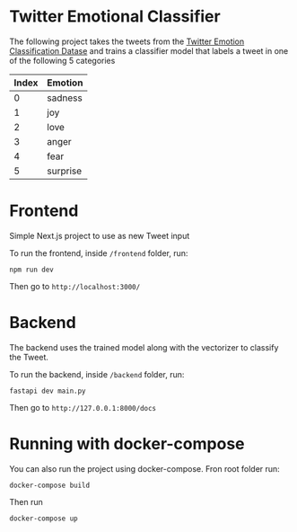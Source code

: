 # Twitter Emotional Classifier

The following project takes the tweets from the [Twitter Emotion Classification Datase](https://www.kaggle.com/datasets/aadyasingh55/twitter-emotion-classification-dataset/data) and trains a classifier model that labels a tweet in one of the following 5 categories

<p style="text-align: center;">

| Index | Emotion  |
| ----- | -------- |
| 0     | sadness  |
| 1     | joy      |
| 2     | love     |
| 3     | anger    |
| 4     | fear     |
| 5     | surprise |

</p>

# Frontend

Simple Next.js project to use as new Tweet input

To run the frontend, inside `/frontend` folder, run:

```
npm run dev
```

Then go to `http://localhost:3000/`

# Backend

The backend uses the trained model along with the vectorizer to classify the Tweet.

To run the backend, inside `/backend` folder, run:

```
fastapi dev main.py
```

Then go to `http://127.0.0.1:8000/docs`

# Running with docker-compose

You can also run the project using docker-compose. Fron root folder run:

```
docker-compose build
```

Then run

```
docker-compose up
```
